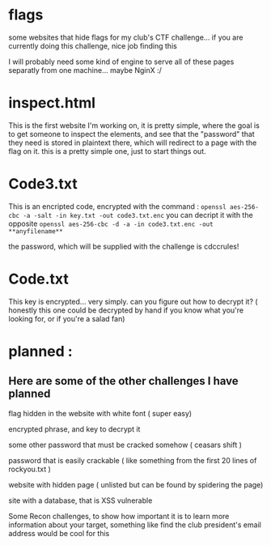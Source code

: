 # flags
some websites that hide flags for my club's CTF challenge... if you are currently doing this challenge, nice job finding this

I will probably need some kind of engine to serve all of these pages separatly from one machine... maybe NginX :/
# inspect.html 

 This is the first website I'm working on, it is pretty simple, where the goal is to get someone to inspect the 
elements, and see that the "password" that they need is stored in plaintext there, which will redirect to 
a page with the flag on it. this is a pretty simple one, just to start things out.

# Code3.txt

This is an encripted code, encrypted with the command : `openssl aes-256-cbc -a -salt -in key.txt -out code3.txt.enc`
you can decript it with the opposite `openssl aes-256-cbc -d -a -in code3.txt.enc -out **anyfilename**`

the password, which will be supplied with the challenge  is cdccrules!

# Code.txt

This key is encrypted... very simply. can you figure out how to decrypt it? ( honestly this one could be decrypted by hand if you know what you're
looking for, or if you're a salad fan)

# planned : 

Here are some of the other challenges I have planned 
----------------------------------------------------

flag hidden in the website with white font ( super easy) 

encrypted phrase, and key to decrypt it 

some other password that must be cracked somehow ( ceasars shift )

password that is easily crackable ( like something from the first 20 lines of rockyou.txt ) 

website with hidden page ( unlisted but can be found by spidering the page) 

site with a database, that is XSS vulnerable

Some Recon challenges, to show how important it is to learn more information about your target, something like find the club president's email address would be cool for this


